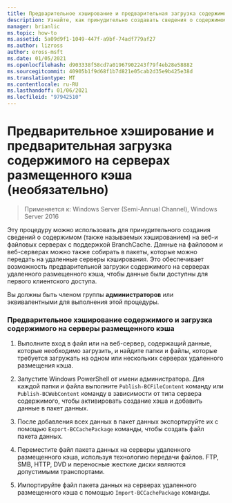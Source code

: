 ```yaml
---
title: Предварительное хэширование и предварительная загрузка содержимого на серверах размещенного кэша (необязательно)
description: Узнайте, как принудительно создавать сведения о содержимом — также называемые хэширования — на веб-и файловых серверах с поддержкой BranchCache.
manager: brianlic
ms.topic: how-to
ms.assetid: 5a09d9f1-1049-447f-a9bf-74adf779af27
ms.author: lizross
author: eross-msft
ms.date: 01/05/2021
ms.openlocfilehash: d903338f58cd7a01967902243f79f4eb28e58882
ms.sourcegitcommit: 40905b1f9d68f1b7d821e05cab2d35e9b425e38d
ms.translationtype: MT
ms.contentlocale: ru-RU
ms.lasthandoff: 01/06/2021
ms.locfileid: "97942510"
---
```

# <a name="prehashing-and-preloading-content-on-hosted-cache-servers-optional"></a>Предварительное хэширование и предварительная загрузка содержимого на серверах размещенного кэша (необязательно)

>Применяется к: Windows Server (Semi-Annual Channel), Windows Server 2016

Эту процедуру можно использовать для принудительного создания сведений о содержимом (также называемых хэшированием) на веб-и файловых серверах с поддержкой BranchCache. Данные на файловом и веб-серверах можно также собирать в пакеты, которые можно передать на удаленные серверы кэширования.  Это обеспечивает возможность предварительной загрузки содержимого на серверах удаленного размещенного кэша, чтобы данные были доступны для первого клиентского доступа.

Вы должны быть членом группы **администраторов** или эквивалентными для выполнения этой процедуры.

### <a name="to-prehash-content-and-preload-the-content-on-hosted-cache-servers"></a>Предварительное хэширование содержимого и загрузка содержимого на серверы размещенного кэша

1.  Выполните вход в файл или на веб-сервер, содержащий данные, которые необходимо загрузить, и найдите папки и файлы, которые требуется загружать на одном или нескольких серверах удаленного размещения кэша.

2.  Запустите Windows PowerShell от имени администратора. Для каждой папки и файла выполните `Publish-BCFileContent` команду или `Publish-BCWebContent` команду в зависимости от типа сервера содержимого, чтобы активировать создание хэша и добавить данные в пакет данных.

3.  После добавления всех данных в пакет данных экспортируйте их с помощью `Export-BCCachePackage` команды, чтобы создать файл пакета данных.

4.  Переместите файл пакета данных на серверы удаленного размещенного кэша, используя технологию передачи файлов.  FTP, SMB, HTTP, DVD и переносные жесткие диски являются допустимыми транспортами.

5.  Импортируйте файл пакета данных на серверах удаленного размещенного кэша с помощью `Import-BCCachePackage` команды.


